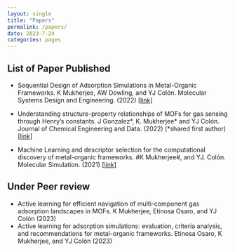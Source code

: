 ```yaml
---
layout: single
title: "Papers"
permalink: /papers/
date: 2023-7-24
categories: pages
---
```

## List of Paper Published ##
* Sequential Design of Adsorption Simulations in Metal-Organic Frameworks. K Mukherjee, AW Dowling,
and YJ Colón. Molecular Systems Design and Engineering. (2022)
[[link]](https://pubs.rsc.org/en/content/articlelanding/2022/me/d1me00138h)

* Understanding structure-property relationships of MOFs for gas sensing through Henry’s constants. J
Gonzalez*, K. Mukherjee* and YJ Colón. Journal of Chemical Engineering and Data. (2022) (*shared
first author)
[[link]](https://doi.org/10.1021/acs.jced.2c00443)

* Machine Learning and descriptor selection for the computational discovery of metal-organic frameworks.
#K Mukherjee#, and YJ. Colón. Molecular Simulation. (2021)
[[link]](https://doi.org/10.1080/08927022.2021.1916014)

## Under Peer review ##
* Active learning for efficient navigation of multi-component gas adsorption landscapes in MOFs. K Mukherjee, Etinosa Osaro, and YJ Colón (2023)
* Active learning for adsorption simulations: evaluation, criteria analysis, and recommendations for metal-organic frameworks. Etinosa Osaro, K Mukherjee, and YJ Colón (2023)
